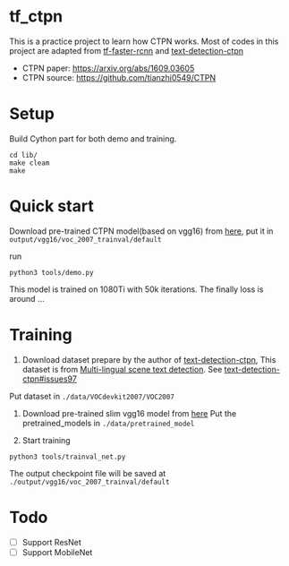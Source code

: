 # tf_ctpn

This is a practice project to learn how CTPN works. Most of codes in this project are adapted from
[tf-faster-rcnn](https://github.com/endernewton/tf-faster-rcnn) and [text-detection-ctpn](https://github.com/eragonruan/text-detection-ctpn)

- CTPN paper: https://arxiv.org/abs/1609.03605
- CTPN source: https://github.com/tianzhi0549/CTPN

# Setup
Build Cython part for both demo and training.
```
cd lib/
make cleam
make
```

# Quick start
Download pre-trained CTPN model(based on vgg16) from [here](), put it in `output/vgg16/voc_2007_trainval/default`

run 
```
python3 tools/demo.py
```

This model is trained on 1080Ti with 50k iterations. The finally loss is around ...

# Training
1. Download dataset prepare by the author of [text-detection-ctpn](https://github.com/eragonruan/text-detection-ctpn), 
This dataset is from [Multi-lingual scene text detection](http://rrc.cvc.uab.es/?ch=8&com=downloads). 
See [text-detection-ctpn#issues97](https://github.com/eragonruan/text-detection-ctpn/issues/97)

Put dataset in `./data/VOCdevkit2007/VOC2007`

1. Download pre-trained slim vgg16 model from [here](https://github.com/tensorflow/models/tree/master/research/slim#pre-trained-models)
Put the pretrained_models in `./data/pretrained_model`

1. Start training
```
python3 tools/trainval_net.py
```
The output checkpoint file will be saved at `./output/vgg16/voc_2007_trainval/default`


# Todo
- [ ] Support ResNet
- [ ] Support MobileNet
